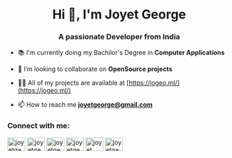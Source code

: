 <h1 align="center">Hi 👋, I'm Joyet George</h1>
<h3 align="center">A passionate Developer from India</h3>

- 📚 I'm currently doing
my Bachilor's Degree in
**Computer Applications**

- 👯 I’m looking to collaborate on **OpenSource projects**

- 👨‍💻 All of my projects are available at [https://jogeo.ml/](https://jogeo.ml/)

- 📫 How to reach me **joyetgeorge@gmail.com**


<h3 align="left">Connect with me:</h3>
<p align="left">
<a href="https://codepen.io/joyetgeorge" target="blank"><img align="center" src="https://cdn.jsdelivr.net/npm/simple-icons@3.0.1/icons/codepen.svg" alt="joyetgeorge" height="30" width="40" /></a>
<a href="https://twitter.com/joyetgeo" target="blank"><img align="center" src="https://cdn.jsdelivr.net/npm/simple-icons@3.0.1/icons/twitter.svg" alt="joyetgeo" height="30" width="40" /></a>
<a href="https://linkedin.com/in/joyetgeorge" target="blank"><img align="center" src="https://cdn.jsdelivr.net/npm/simple-icons@3.0.1/icons/linkedin.svg" alt="joyetgeorge" height="30" width="40" /></a>
<a href="https://stackoverflow.com/users/joyetgeorge" target="blank"><img align="center" src="https://cdn.jsdelivr.net/npm/simple-icons@3.0.1/icons/stackoverflow.svg" alt="joyetgeorge" height="30" width="40" /></a>
<a href="https://fb.com/joyet george" target="blank"><img align="center" src="https://cdn.jsdelivr.net/npm/simple-icons@3.0.1/icons/facebook.svg" alt="joyet george" height="30" width="40" /></a>
<a href="https://instagram.com/joyetgeorge" target="blank"><img align="center" src="https://cdn.jsdelivr.net/npm/simple-icons@3.0.1/icons/instagram.svg" alt="joyetgeorge" height="30" width="40" /></a>
</p>

